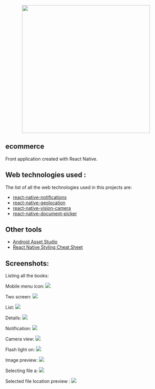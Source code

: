 <p align="center"><a href="https://reactnative.dev/docs/next/getting-started" target="_blank"><img src="https://cdn.buttercms.com/S6sfpy7OT3yBokvhGo09" width="400"></a></p>

## ecommerce

Front application created with React Native.

## Web technologies used :
The list of all the web technologies used in this projects are:

- [react-native-notifications](https://www.npmjs.com/package/react-native-notifications)
- [react-native-geolocation](https://github.com/michalchudziak/react-native-geolocation)
- [react-native-vision-camera](https://github.com/mrousavy/react-native-vision-camera)
- [react-native-document-picker](https://github.com/rnmods/react-native-document-picker/blob/master/example/App.tsx)

## Other tools

- [Android Asset Studio](http://romannurik.github.io/AndroidAssetStudio/index.html)
- [React Native Styling Cheat Sheet](https://github.com/vhpoet/react-native-styling-cheat-sheet)

## Screenshots:

Listing all the books:

Mobile menu icon:
![](/assets/images/screenshots/01.jpg)

Two screen:
![](/assets/images/screenshots/02.jpg)

List:
![](/assets/images/screenshots/03.jpg)

Details:
![](/assets/images/screenshots/04.jpg)

Notification:
![](/assets/images/screenshots/05.jpg)

Camera view:
![](/assets/images/screenshots/06.jpg)

Flash light on:
![](/assets/images/screenshots/07.jpg)

Image preview:
![](/assets/images/screenshots/08.jpg)

Selecting file a:
![](/assets/images/screenshots/09.jpg)

Selected file location preview :
![](/assets/images/screenshots/10.jpg)